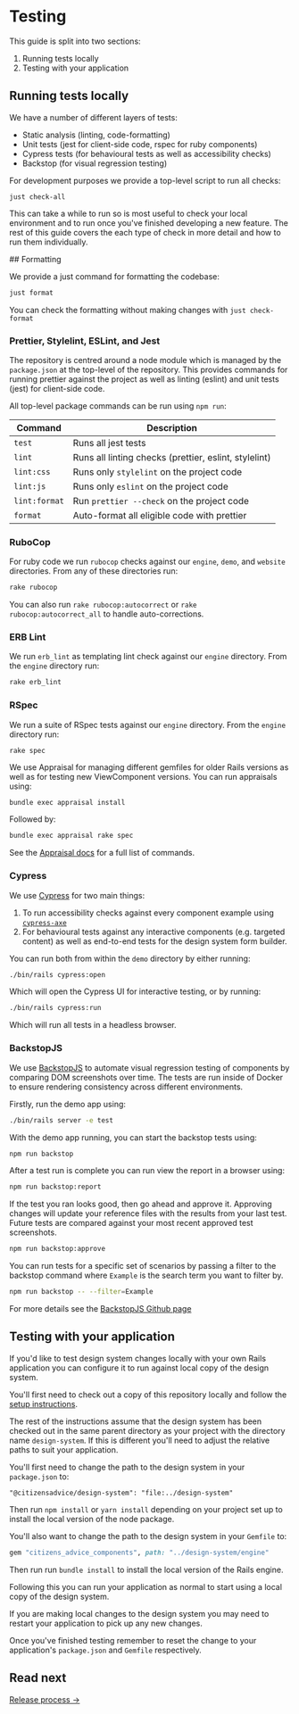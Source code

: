 # Testing

This guide is split into two sections:

1. Running tests locally
2. Testing with your application

## Running tests locally

We have a number of different layers of tests:

- Static analysis (linting, code-formatting)
- Unit tests (jest for client-side code, rspec for ruby components)
- Cypress tests (for behavioural tests as well as accessibility checks)
- Backstop (for visual regression testing)

For development purposes we provide a top-level script to run all checks:

```
just check-all
```

This can take a while to run so is most useful to check your local environment and to run once you've finished developing a new feature. The rest of this guide covers the each type of check in more detail and how to run them individually.

## Formatting

We provide a just command for formatting the codebase:

```sh
just format
```

You can check the formatting without making changes with `just check-format`

### Prettier, Stylelint, ESLint, and Jest

The repository is centred around a node module which is managed by the `package.json` at the top-level of the repository. This provides commands for running prettier against the project as well as linting (eslint) and unit tests (jest) for client-side code.

All top-level package commands can be run using `npm run`:

| Command       | Description                                           |
| ------------- | ----------------------------------------------------- |
| `test`        | Runs all jest tests                                   |
| `lint`        | Runs all linting checks (prettier, eslint, stylelint) |
| `lint:css`    | Runs only `stylelint` on the project code             |
| `lint:js`     | Runs only `eslint` on the project code                |
| `lint:format` | Run `prettier --check` on the project code            |
| `format`      | Auto-format all eligible code with prettier           |

### RuboCop

For ruby code we run `rubocop` checks against our `engine`, `demo`, and `website` directories. From any of these directories run:

```sh
rake rubocop
```

You can also run `rake rubocop:autocorrect` or `rake rubocop:autocorrect_all` to handle auto-corrections.

### ERB Lint

We run `erb_lint` as templating lint check against our `engine` directory. From the `engine` directory run:

```sh
rake erb_lint
```

### RSpec

We run a suite of RSpec tests against our `engine` directory. From the `engine` directory run:

```
rake spec
```

We use Appraisal for managing different gemfiles for older Rails versions as well as for testing new ViewComponent versions. You can run appraisals using:

```sh
bundle exec appraisal install
```

Followed by:

```sh
bundle exec appraisal rake spec
```

See the [Appraisal docs](https://github.com/thoughtbot/appraisal) for a full list of commands.

### Cypress

We use [Cypress](https://www.cypress.io/) for two main things:

1. To run accessibility checks against every component example using [`cypress-axe`](https://github.com/component-driven/cypress-axe)
2. For behavioural tests against any interactive components (e.g. targeted content) as well as end-to-end tests for the design system form builder.

You can run both from within the `demo` directory by either running:

```sh
./bin/rails cypress:open
```

Which will open the Cypress UI for interactive testing, or by running:

```sh
./bin/rails cypress:run
```

Which will run all tests in a headless browser.

### BackstopJS

We use [BackstopJS](https://github.com/garris/BackstopJS) to automate visual regression testing of components by comparing DOM screenshots over time. The tests are run inside of Docker to ensure rendering consistency across different environments.

Firstly, run the demo app using:

```sh
./bin/rails server -e test
```

With the demo app running, you can start the backstop tests using:

```sh
npm run backstop
```

After a test run is complete you can run view the report in a browser using:

```sh
npm run backstop:report
```

If the test you ran looks good, then go ahead and approve it. Approving changes will update your reference files with the results from your last test. Future tests are compared against your most recent approved test screenshots.

```sh
npm run backstop:approve
```

You can run tests for a specific set of scenarios by passing a filter to the backstop command where `Example` is the search term you want to filter by.

```sh
npm run backstop -- --filter=Example
```

For more details see the [BackstopJS Github page](https://github.com/garris/BackstopJS)

## Testing with your application

If you'd like to test design system changes locally with your own Rails application you can configure it to run against local copy of the design system.

You'll first need to check out a copy of this repository locally and follow the [setup instructions](./02-local-setup.md).

The rest of the instructions assume that the design system has been checked out in the same parent directory as your project with the directory name `design-system`. If this is different you'll need to adjust the relative paths to suit your application.

You'll first need to change the path to the design system in your `package.json` to:

```
"@citizensadvice/design-system": "file:../design-system"
```

Then run `npm install` or `yarn install` depending on your project set up to install the local version of the node package.

You'll also want to change the path to the design system in your `Gemfile` to:

```rb
gem "citizens_advice_components", path: "../design-system/engine"
```

Then run run `bundle install` to install the local version of the Rails engine.

Following this you can run your application as normal to start using a local copy of the design system.

If you are making local changes to the design system you may need to restart your application to pick up any new changes.

Once you've finished testing remember to reset the change to your application's `package.json` and `Gemfile` respectively.

## Read next

[Release process →](./04-release-process.md)
